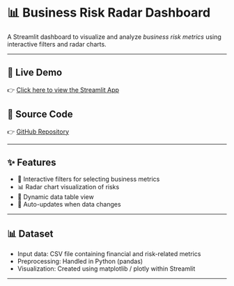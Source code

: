 # 📊 Business Risk Radar Dashboard  

A Streamlit dashboard to visualize and analyze *business risk metrics* using interactive filters and radar charts.  

---

## 🚀 Live Demo  
👉 [Click here to view the Streamlit App](https://jb-123-ctrl-bussiness-risk-radar-bussiness-risk-radar-1-gzj7tw.streamlit.app/)  

## 📂 Source Code  
👉 [GitHub Repository](https://github.com/jb-123-ctrl/bussiness_risk_radar/tree/main)  

---

## ✨ Features  
- 📌 Interactive filters for selecting business metrics  
- 📊 Radar chart visualization of risks  
- 📑 Dynamic data table view  
- 🔄 Auto-updates when data changes  

---

## 📊 Dataset  
- Input data: CSV file containing financial and risk-related metrics  
- Preprocessing: Handled in Python (pandas)  
- Visualization: Created using matplotlib / plotly within Streamlit  

---


  
